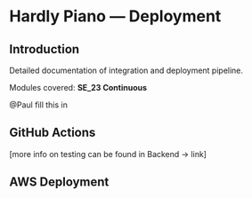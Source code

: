 # Hardly Piano — Deployment

## Introduction

Detailed documentation of integration and deployment pipeline.

Modules covered: **SE_23 Continuous**

@Paul fill this in

## GitHub Actions

[more info on testing can be found in Backend -> link]

## AWS Deployment
